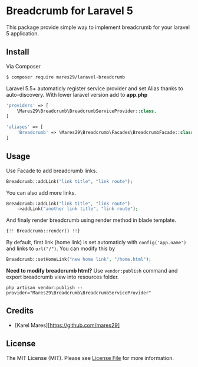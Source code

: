 # Breadcrumb for Laravel 5

This package provide simple way to implement breadcrumb for your laravel 5 application.

## Install

Via Composer

``` bash
$ composer require mares29/laravel-breadcrumb
```

Laravel 5.5+ automaticly register service provider and set Alias thanks to auto-discovery. With lower laravel version add to **app.php** 

``` php
'providers' => [
	\Mares29\Breadcrumb\BreadcrumbServiceProvider::class,
]

'aliases' => [
	'Breadcrumb' => \Mares29\Breadcrumb\Facades\BreadcrumbFacade::class,
]
```

## Usage

Use Facade to add breadcrumb links.

``` php
Breadcrumb::addLink("link title", "link route");
```

You can also add more links.

``` php
Breadcrumb::addLink("link title", "link route")
	->addLink("another link title", "link route");
```

And finaly render breadcrumb using render method in blade template.

``` php
{!! Breadcrumb::render() !!}
```

By default, first link (home link) is set automaticly with `config('app.name')` and links to `url("/")`. You can modify this by

``` php
Breadcrumb::setHomeLink("new home link", "/home.html");
```

**Need to modify breadcrumb html?** Use `vendor:publish` command and export breadcrumb view into resources folder.

``` terminal
php artisan vendor:publish --provider="Mares29\Breadcrumb\BreadcrumbServiceProvider"
```

## Credits

- [Karel Mares][https://github.com/mares29]

## License

The MIT License (MIT). Please see [License File](LICENSE.md) for more information.

